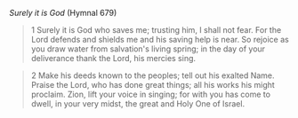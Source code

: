 _Surely it is God_ (Hymnal 679)

> 1
Surely it is God who saves me;
trusting him, I shall not fear.
For the Lord defends and shields me
and his saving help is near.
So rejoice as you draw water
from salvation's living spring;
in the day of your deliverance thank the Lord,
his mercies sing.

> 2
Make his deeds known to the peoples;
tell out his exalted Name.
Praise the Lord, who has done great things;
all his works his might proclaim.
Zion, lift your voice in singing;
for with you has come to dwell,
in your very midst, the great and Holy
One of Israel.
